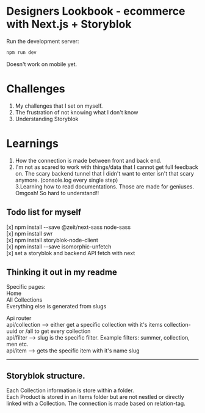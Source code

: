 # Designers Lookbook - ecommerce with Next.js + Storyblok

Run the development server:

```bash
npm run dev
```

Doesn't work on mobile yet.
# Challenges
1. My challenges that I set on myself. <br>
2. The frustration of not knowing what I don't know <br>
3. Understanding Storyblok 

# Learnings
1. How the connection is made between front and back end. <br>
2. I'm not as scared to work with things/data that I cannot get full feedback on. The scary backend tunnel that I didn't want to enter isn't that scary anymore. (console.log every single step) <br>
3.Learning how to read documentations. Those are made for geniuses. Omgosh! So hard to understand!! 


## Todo list for myself

[x] npm install --save @zeit/next-sass node-sass </br>
[x] npm install swr</br>
[x] npm install storyblok-node-client</br>
[x] npm install --save isomorphic-unfetch</br>
[x] set a storyblok and backend API fetch with next</br>

## Thinking it out in my readme

Specific pages: <br>
Home <br>
All Collections <br>
Everything else is generated from slugs <br>

Api router <br>
api/collection --> either get a specific collection with it's items collection-uuid or /all to get every collection <br>
api/filter --> slug is the specific filter. Example filters: summer, collection, men etc. <br>
api/item --> gets the specific item with it's name slug

---

## Storyblok structure.

Each Collection information is store within a folder. <br>
Each Product is stored in an Items folder but are not nestled or directly linked with a Collection. The connection is made based on relation-tag.
